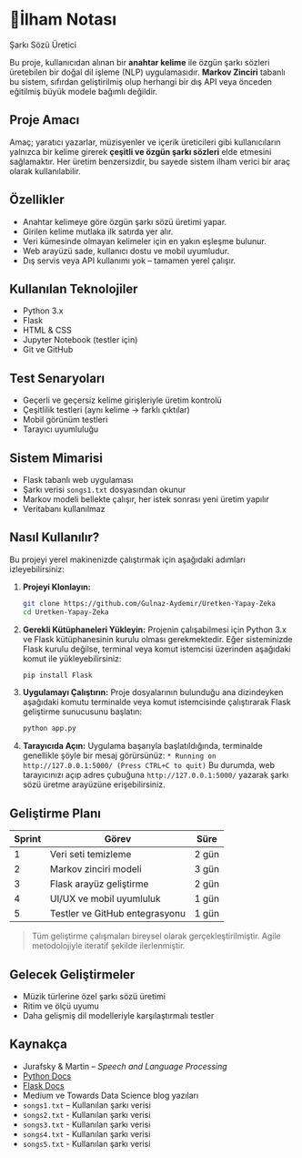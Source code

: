# 🎵İlham Notası 
Şarkı Sözü Üretici

Bu proje, kullanıcıdan alınan bir **anahtar kelime** ile özgün şarkı sözleri üretebilen bir doğal dil işleme (NLP) uygulamasıdır. **Markov Zinciri** tabanlı bu sistem, sıfırdan geliştirilmiş olup herhangi bir dış API veya önceden eğitilmiş büyük modele bağımlı değildir.

##  Proje Amacı

Amaç; yaratıcı yazarlar, müzisyenler ve içerik üreticileri gibi kullanıcıların yalnızca bir kelime girerek **çeşitli ve özgün şarkı sözleri** elde etmesini sağlamaktır. Her üretim benzersizdir, bu sayede sistem ilham verici bir araç olarak kullanılabilir.

##  Özellikler

-  Anahtar kelimeye göre özgün şarkı sözü üretimi yapar. 
-  Girilen kelime mutlaka ilk satırda yer alır.  
-  Veri kümesinde olmayan kelimeler için en yakın eşleşme bulunur.  
-  Web arayüzü sade, kullanıcı dostu ve mobil uyumludur.  
-  Dış servis veya API kullanımı yok – tamamen yerel çalışır. 

##  Kullanılan Teknolojiler

- Python 3.x  
- Flask  
- HTML & CSS  
- Jupyter Notebook (testler için)  
- Git ve GitHub  

##  Test Senaryoları

- Geçerli ve geçersiz kelime girişleriyle üretim kontrolü  
- Çeşitlilik testleri (aynı kelime → farklı çıktılar)  
- Mobil görünüm testleri  
- Tarayıcı uyumluluğu  

##  Sistem Mimarisi

- Flask tabanlı web uygulaması  
- Şarkı verisi `songs1.txt` dosyasından okunur  
- Markov modeli bellekte çalışır, her istek sonrası yeni üretim yapılır  
- Veritabanı kullanılmaz

##  Nasıl Kullanılır?

Bu projeyi yerel makinenizde çalıştırmak için aşağıdaki adımları izleyebilirsiniz:

1.  **Projeyi Klonlayın:**
    ```bash
    git clone https://github.com/Gulnaz-Aydemir/Uretken-Yapay-Zeka
    cd Uretken-Yapay-Zeka
    ```

2.  **Gerekli Kütüphaneleri Yükleyin:**
    Projenin çalışabilmesi için Python 3.x ve Flask kütüphanesinin kurulu olması gerekmektedir. Eğer sisteminizde Flask kurulu değilse, terminal veya komut istemcisi üzerinden aşağıdaki komut ile yükleyebilirsiniz:
    ```bash
    pip install Flask
    ```

3.  **Uygulamayı Çalıştırın:**
    Proje dosyalarının bulunduğu ana dizindeyken aşağıdaki komutu terminalde veya komut istemcisinde çalıştırarak Flask geliştirme sunucusunu başlatın:
    ```bash
    python app.py
    ```

4.  **Tarayıcıda Açın:**
    Uygulama başarıyla başlatıldığında, terminalde genellikle şöyle bir mesaj görürsünüz:
    `* Running on http://127.0.0.1:5000/ (Press CTRL+C to quit)`
    Bu durumda, web tarayıcınızı açıp adres çubuğuna `http://127.0.0.1:5000/` yazarak şarkı sözü üretme arayüzüne erişebilirsiniz.

##  Geliştirme Planı

| Sprint | Görev                                      | Süre |
|--------|--------------------------------------------|------|
| 1      | Veri seti temizleme                        | 2 gün |
| 2      | Markov zinciri modeli                      | 3 gün |
| 3      | Flask arayüz geliştirme                    | 2 gün |
| 4      | UI/UX ve mobil uyumluluk                   | 1 gün |
| 5      | Testler ve GitHub entegrasyonu             | 1 gün |

> Tüm geliştirme çalışmaları bireysel olarak gerçekleştirilmiştir. Agile metodolojiyle iteratif şekilde ilerlenmiştir.

##  Gelecek Geliştirmeler

- Müzik türlerine özel şarkı sözü üretimi  
- Ritim ve ölçü uyumu  
- Daha gelişmiş dil modelleriyle karşılaştırmalı testler  

##  Kaynakça

- Jurafsky & Martin – *Speech and Language Processing*  
- [Python Docs](https://docs.python.org)  
- [Flask Docs](https://flask.palletsprojects.com)  
- Medium ve Towards Data Science blog yazıları  
- `songs1.txt` – Kullanılan şarkı verisi
- `songs2.txt` - Kullanılan şarkı verisi
- `songs3.txt` - Kullanılan şarkı verisi
- `songs4.txt` - Kullanılan şarkı verisi
- `songs5.txt` - Kullanılan şarkı verisi
